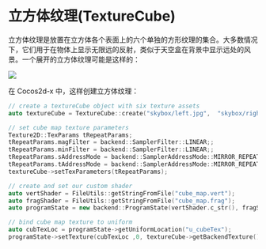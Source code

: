 # 立方体纹理(TextureCube)

立方体纹理是放置在立方体各个表面上的六个单独的方形纹理的集合。大多数情况下，它们用于在物体上显示无限远的反射，类似于天空盒在背景中显示远处的风景。一个展开的立方体纹理可能是这样的：

![](../../en/3d/3d-img/Cubemap.jpg)

在 Cocos2d-x 中，这样创建立方体纹理：

```cpp
// create a textureCube object with six texture assets
auto textureCube = TextureCube::create("skybox/left.jpg",  "skybox/right.jpg", "skybox/top.jpg", "skybox/bottom.jpg", "skybox/front.jpg", "skybox/back.jpg");

// set cube map texture parameters
Texture2D::TexParams tRepeatParams;
tRepeatParams.magFilter = backend::SamplerFilter::LINEAR;;
tRepeatParams.minFilter = backend::SamplerFilter::LINEAR;;
tRepeatParams.sAddressMode = backend::SamplerAddressMode::MIRROR_REPEAT;
tRepeatParams.tAddressMode = backend::SamplerAddressMode::MIRROR_REPEAT;
textureCube->setTexParameters(tRepeatParams);

// create and set our custom shader
auto vertShader = FileUtils::getStringFromFile("cube_map.vert");
auto fragShader = FileUtils::getStringFromFile("cube_map.frag");
auto programState = new backend::ProgramState(vertShader.c_str(), fragShader.c_str());

// bind cube map texture to uniform
auto cubTexLoc = programState->getUniformLocation("u_cubeTex");
programState->setTexture(cubTexLoc ,0, textureCube->getBackendTexture());
```
